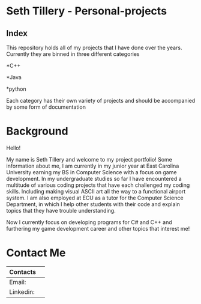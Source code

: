# Seth Tillery - Personal-projects

## Index

This repository holds all of my projects that I have done over the years. Currently they are binned in three different categories

*C++

*Java

*python

Each category has their own variety of projects and should be accompanied by some form of documentation

# Background

Hello!

My name is Seth Tillery and welcome to my project portfolio! Some information about me, I am currently in my junior year at East Carolina University earning my BS in Computer Science with a focus on game development. In my undergraduate studies so far I have encountered a multitude of various coding projects that have each challenged my coding skills. Including making visual ASCII art all the way to a functional airport system. I am also employed at ECU as a tutor for the Computer Science Department, in which I help other students with their code and explain topics that they have trouble understanding. 

Now I currently focus on developing programs for C# and C++ and furthering my game development career and other topics that interest me!

# Contact Me

| Contacts |       |
| :---     | :---  |
| Email:   |       |
|Linkedin: |       |
